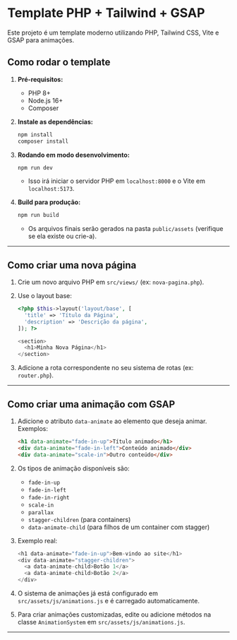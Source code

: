 # Template PHP + Tailwind + GSAP

Este projeto é um template moderno utilizando PHP, Tailwind CSS, Vite e GSAP para animações.

## Como rodar o template

1. **Pré-requisitos:**

   - PHP 8+
   - Node.js 16+
   - Composer

2. **Instale as dependências:**

   ```bash
   npm install
   composer install
   ```

3. **Rodando em modo desenvolvimento:**

   ```bash
   npm run dev
   ```

   - Isso irá iniciar o servidor PHP em `localhost:8000` e o Vite em `localhost:5173`.

4. **Build para produção:**
   ```bash
   npm run build
   ```
   - Os arquivos finais serão gerados na pasta `public/assets` (verifique se ela existe ou crie-a).

---

## Como criar uma nova página

1. Crie um novo arquivo PHP em `src/views/` (ex: `nova-pagina.php`).
2. Use o layout base:

   ```php
   <?php $this->layout('layout/base', [
     'title' => 'Título da Página',
     'description' => 'Descrição da página',
   ]); ?>

   <section>
     <h1>Minha Nova Página</h1>
   </section>
   ```

3. Adicione a rota correspondente no seu sistema de rotas (ex: `router.php`).

---

## Como criar uma animação com GSAP

1. Adicione o atributo `data-animate` ao elemento que deseja animar. Exemplos:
   ```html
   <h1 data-animate="fade-in-up">Título animado</h1>
   <div data-animate="fade-in-left">Conteúdo animado</div>
   <div data-animate="scale-in">Outro conteúdo</div>
   ```
2. Os tipos de animação disponíveis são:

   - `fade-in-up`
   - `fade-in-left`
   - `fade-in-right`
   - `scale-in`
   - `parallax`
   - `stagger-children` (para containers)
   - `data-animate-child` (para filhos de um container com stagger)

3. Exemplo real:

   ```php
   <h1 data-animate="fade-in-up">Bem-vindo ao site</h1>
   <div data-animate="stagger-children">
     <a data-animate-child>Botão 1</a>
     <a data-animate-child>Botão 2</a>
   </div>
   ```

4. O sistema de animações já está configurado em `src/assets/js/animations.js` e é carregado automaticamente.

5. Para criar animações customizadas, edite ou adicione métodos na classe `AnimationSystem` em `src/assets/js/animations.js`.

---
